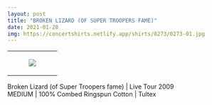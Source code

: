 ```yaml
---
layout: post
title: "BROKEN LIZARD (OF SUPER TROOPERS FAME)"
date: 2021-01-28
img: https://concertshirts.netlify.app/shirts/0273/0273-01.jpg
---
```




<table style="width:100%;"><tr><td style="vertical-align:top;">
      <figure class="tmblr-full" data-orig-height="2048" data-orig-width="1365" data-orig-src="https://concertshirts.netlify.app/shirts/0273/0273-01.jpg"><img src="https://64.media.tumblr.com/74fcba08b53d28f0236e71ce14f1ea46/84eaf495140c7d3d-2d/s540x810/9a1bb9da0eaf01cbef0a9a91fc621a479b5a06ea.jpg" data-orig-height="2048" data-orig-width="1365" data-orig-src="https://concertshirts.netlify.app/shirts/0273/0273-01.jpg"/></figure></td>
  </tr></table><p>
  Broken Lizard (of Super Troopers fame) | Live Tour 2009<br/>MEDIUM | 100% Combed Ringspun Cotton | Tultex
</p>
